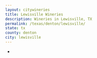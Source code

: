 ```yaml
---
layout: citywineries
title: Lewisville Wineries
description: Wineries in Lewisville, TX
permalink: /texas/denton/lewisville/
state: tx
county: denton
city: lewisville
---
```

-
